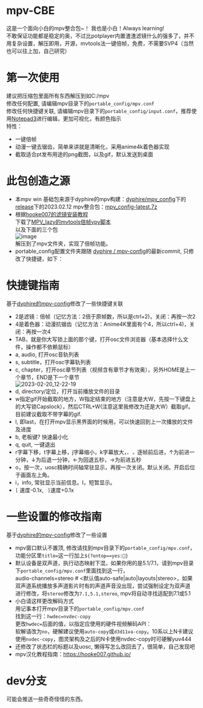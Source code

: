 # mpv-CBE  
这是一个面向小白的mpv整合包~！ 我也是小白！Always learning!   
不敢保证功能都是稳定的奥，不过比potplayer内置渣渣滤镜什么的强多了，并不用复杂设置，解压即用，开源，mvtools法一键倍帧，免费，不需要SVP4（当然也可以往上加，自己研究）
# 第一次使用  
建议把压缩包里面所有东西解压到如C:/mpv  
修改任何配置, 请编辑mpv目录下的```portable_config/mpv.conf```  
修改任何快捷键关联, 请编辑mpv目录下的```portable_config/input.conf```，推荐使用[Notepad3](https://www.rizonesoft.com/downloads/notepad3/)进行编辑，更加可视化，有颜色指示  
特性：  
- 一键倍帧  
- 动漫一键去锯齿，简单来讲就是清晰化，采用anime4k着色器实现  
- 截取适合pt发布用途的png截图，以及gif，默认发送到桌面
  
# 此包创造之源
- 本mpv win 基础包来源于dyphire的mpv构建：[dyphire/mpv_config](https://github.com/dyphire/mpv-winbuild)下的[release](https://github.com/dyphire/mpv-config/releases)下的2023.02.12 mpv整合包：[mpv_config-latest.7z](https://github.com/dyphire/mpv-config/releases/download/mpv_config-latest/mpv_config-latest.7z)  
- 根据[hooke007的滤镜安装教程](https://hooke007.github.io/unofficial/mpv_start.html#vapoursynth)  
下载了[MPV_lazy的mvtools倍帧vpy脚本](https://github.com/hooke007/MPV_lazy/blob/main/portable_config/vs/mvtools_2x.vpy)  
以及下面的三个包  
![image](https://user-images.githubusercontent.com/103420806/214845172-bdfe743a-e733-439f-ade6-18dc23f9b189.png)  
解压到了mpv文件夹，实现了倍帧功能。  
- portable_config配置文件夹跟随 [dyphire / mpv-config](https://github.com/dyphire/mpv-config)的最新commit, 只修改了快捷键，如下：  

# 快捷键指南
基于[dyphire的mpv-config](https://github.com/dyphire/mpv-config)修改了一些快捷键关联
- 2是滤镜：倍帧（记忆方法：2倍于原帧数，所以是ctrl+2)，关闭：再按一次2  
- 4是着色器：动漫抗锯齿（记忆方法：Anime4K里面有个4，所以ctrl+4)，关闭：再按一次4  
- TAB，就是你大写锁上面的那个键，打开osc文件浏览器（基本选择什么文件，操作都不依赖鼠标）
- a, audio, 打开osc音轨列表
- s, subtitle，打开osc字幕轨列表
- c, chapter，打开osc章节列表（视频含有章节才有效奥），另外HOME是上一个章节，END是下一个章节  
![2023-02-20_12-22-19](https://user-images.githubusercontent.com/103420806/220013074-083cb73f-d0dc-4b6a-8941-7efc94eda84f.png)
- d, directory/定位，打开当前播放文件的目录
- w指定gif开始截取的地方，W指定结束的地方（注意是大W，先按一下键盘上的大写锁Capslock），然后CTRL+W(注意这里我修改为还是大W）截取gif。目前建议截取不带字幕的gif.
- l, 即last，在打开mpv显示黑界面的时候用，可以快速回到上一次播放的文件及进度
- b, 老板键? 快速最小化
- q, quit, 一键退出
- r字幕下移，t字幕上移，j字幕缩小，k字幕放大，```，``` ```。```逐帧前后进，↑为前进一分钟，↓为后退一分钟，←为回退五秒，→为前进五秒
- o，按一次，uosc精确时间轴常驻显示，再按一次关闭。默认关闭。开启后位于画面左上角。
- i，info, 常驻显示当前信息。I，短暂显示。
- ```[```  速度-0.1x,   ``` ]```速度+0.1x


# 一些设置的修改指南
基于[dyphire的mpv-config](https://github.com/dyphire/mpv-config)修改了一些设置  
- mpv窗口默认不置顶, 修改请找到mpv目录下的```portable_config/mpv.conf```，功能分区里```title=```这一行加上```${?ontop==yes:📌}```  
- 默认设备是双声道，执行动态映射下混，如果你用的是5.1/7.1，请到mpv目录下```portable_config/mpv.conf```里面找到这一行，  
audio-channels=stereo                 # <默认值auto-safe|auto|layouts|stereo>，如果双声道系统播放多声道影片时有的声道声音没出现，尝试强制设定为双声道  
进行修改，将```stereo```修改为```7.1,5.1,stereo```, mpv将自动寻找适配到7.1或5.1  
- 小白请这样更改解码方式  
用记事本打开mpv目录下的```portable_config/mpv.conf```  
找到这一行：```hwdec=nvdec-copy```  
更改```hwdec=```后面的值，以指定应使用的硬件视频解码API：  
软解请改为```no```，硬解建议使用```auto-copy```或```d3d11va-copy```。10系以上N卡建议使用```nvdec-copy```，图灵架构及之后的N卡使用nvdec-copy时可硬解yuv444  
- 还修改了状态栏的标题以及uosc, 懒得写怎么改回去了，很简单，自己发现吧
- mpv汉化教程指南：https://hooke007.github.io/
# dev分支
可能会推送一些奇奇怪怪的东西。

